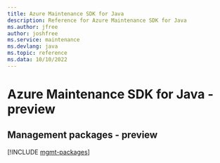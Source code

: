 ```yaml
---
title: Azure Maintenance SDK for Java
description: Reference for Azure Maintenance SDK for Java
ms.author: jfree
author: joshfree
ms.service: maintenance
ms.devlang: java
ms.topic: reference
ms.data: 10/10/2022
---
```

# Azure Maintenance SDK for Java - preview

## Management packages - preview
[!INCLUDE [mgmt-packages](maintenance-mgmt-index.md)]